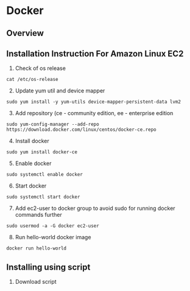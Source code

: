 
# Docker

## Overview

## Installation Instruction For Amazon Linux EC2

1. Check of os release
```
cat /etc/os-release
```

2. Update yum util and device mapper
```
sudo yum install -y yum-utils device-mapper-persistent-data lvm2
```

3. Add repository (ce - community edition, ee - enterprise edition
```
sudo yum-config-manager --add-repo https://download.docker.com/linux/centos/docker-ce.repo
```

4. Install docker
```
sudo yum install docker-ce
```

5. Enable docker
```
sudo systemctl enable docker
```

6. Start docker
```
sudo systemctl start docker
```

7. Add ec2-user to docker group to avoid sudo for running docker commands further
```
sudo usermod -a -G docker ec2-user
```

8. Run hello-world docker image
```
docker run hello-world
```

## Installing using script

1. Download script
```
